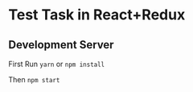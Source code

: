 # Test Task in React+Redux


## Development Server
First Run `yarn` or `npm install`

Then `npm start`


